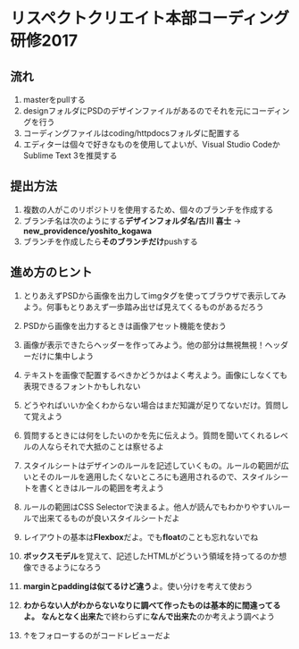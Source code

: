 # リスペクトクリエイト本部コーディング研修2017

## 流れ
1. masterをpullする
1. designフォルダにPSDのデザインファイルがあるのでそれを元にコーディングを行う
1. コーディングファイルはcoding/httpdocsフォルダに配置する
1. エディターは個々で好きなものを使用してよいが、Visual Studio CodeかSublime Text 3を推奨する

## 提出方法
1. 複数の人がこのリポジトリを使用するため、個々のブランチを作成する
1. ブランチ名は次のようにする**デザインフォルダ名/古川 喜士** → **new_providence/yoshito_kogawa**
1. ブランチを作成したら**そのブランチだけ**pushする

## 進め方のヒント
1. とりあえずPSDから画像を出力してimgタグを使ってブラウザで表示してみよう。何事もとりあえず一歩踏み出せば見えてくるものがあるだろう
1. PSDから画像を出力するときは画像アセット機能を使おう
1. 画像が表示できたらヘッダーを作ってみよう。他の部分は無視無視！ヘッダーだけに集中しよう
1. テキストを画像で配置するべきかどうかはよく考えよう。画像にしなくても表現できるフォントかもしれない
1. どうやればいいか全くわからない場合はまだ知識が足りてないだけ。質問して覚えよう
1. 質問するときには何をしたいのかを先に伝えよう。質問を聞いてくれるレベルの人ならそれで大抵のことは察せるよ
1. スタイルシートはデザインのルールを記述していくもの。ルールの範囲が広いとそのルールを適用したくないところにも適用されるので、スタイルシートを書くときはルールの範囲を考えよう
1. ルールの範囲はCSS Selectorで決まるよ。他人が読んでもわかりやすいルールで出来てるものが良いスタイルシートだよ
1. レイアウトの基本は**Flexbox**だよ。でも**float**のことも忘れないでね
1. **ボックスモデル**を覚えて、記述したHTMLがどういう領域を持ってるのか想像できるようになろう
1. **marginとpaddingは似てるけど違う**よ。使い分けを考えて使おう

1. **わからない人がわからないなりに調べて作ったものは基本的に間違ってるよ。** **なんとなく出来た**で終わらずに**なんで出来た**のか考えよう調べよう
1. ↑をフォローするのがコードレビューだよ
